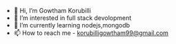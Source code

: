 - 👋 Hi, I’m Gowtham Korubilli
- 👀 I’m interested in full stack devolopment
- 🌱 I’m currently learning nodejs,mongodb
- 📫 How to reach me - korubilligowtham99@gmail.com

<!---
gowtham1467/gowtham1467 is a ✨ special ✨ repository because its `README.md` (this file) appears on your GitHub profile.
You can click the Preview link to take a look at your changes.
--->
